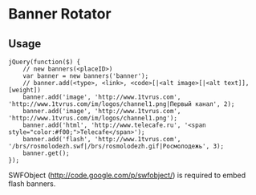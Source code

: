 Banner Rotator
==============


Usage
-----

~~~~~~~~~~~~~~~~~~~~
jQuery(function($) {
	// new banners(<placeID>)
	var banner = new banners('banner');
	// banner.add(<type>, <link>, <code>[|<alt image>[|<alt text]], [weight])
	banner.add('image', 'http://www.1tvrus.com', 'http://www.1tvrus.com/im/logos/channel1.png|Первый канал', 2);
	banner.add('image', 'http://www.1tvrus.com', 'http://www.1tvrus.com/im/logos/channel1.png');
	banner.add('html', 'http://www.telecafe.ru', '<span style="color:#f00;">Telecafe</span>');
	banner.add('flash', 'http://www.1tvrus.com', '/brs/rosmolodezh.swf|/brs/rosmolodezh.gif|Росмолодежь', 3);
	banner.get();
});
~~~~~~~~~~~~~~~~~~~~


SWFObject (http://code.google.com/p/swfobject/) is required to embed flash banners.

